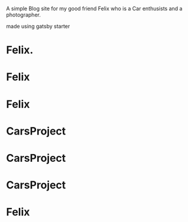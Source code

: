 A simple Blog site for my good friend Felix who is a Car enthusists and a photographer.

made using gatsby starter
# Felix.
# Felix
# Felix
# CarsProject
# CarsProject
# CarsProject
# Felix
